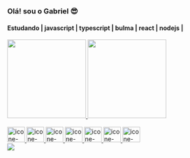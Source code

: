 ### Olá! sou o Gabriel 😎
<h4>Estudando | javascript | typescript | bulma | react | nodejs |  </h3>
<div>
<a href="https://github.com/gabrielsantiag0">
 <img height="180em" src="https://github-readme-stats.vercel.app/api?username=gabrielsantiag0&show_icons=true&theme=dracula&include_all_commits=true&count_private=true"/>
 <img height="180em" src="https://github-readme-stats.vercel.app/api/top-langs/?username=gabrielsantiag0&layout=compact&langs_count=16&theme=dracula"/>
</div>
<div style="display: inline_block"><br>
<img aling="center" alt="icone-html" width="40" height="35" src="https://cdn.jsdelivr.net/gh/devicons/devicon/icons/html5/html5-original.svg"/>
<img aling="center" alt="icone-html" width="40" height="35" src="https://cdn.jsdelivr.net/gh/devicons/devicon/icons/css3/css3-original.svg"/>
<img aling="center" alt="icone-html" width="40" height="35" src="https://cdn.jsdelivr.net/gh/devicons/devicon/icons/bootstrap/bootstrap-original.svg"/>
<img aling="center" alt="icone-html" width="40" height="35" src="https://cdn.jsdelivr.net/gh/devicons/devicon/icons/javascript/javascript-original.svg"/>
<img aling="center" alt="icone-html" width="40" height="35" src="https://cdn.jsdelivr.net/gh/devicons/devicon/icons/typescript/typescript-original.svg"/>
<img aling="center" alt="icone-html" width="40" height="35" src="https://cdn.jsdelivr.net/gh/devicons/devicon/icons/react/react-original.svg"/>
<img aling="center" alt="icone-html" width="40" height="35" src="https://cdn.jsdelivr.net/gh/devicons/devicon/icons/nodejs/nodejs-original.svg"/>
</div>

<div>
  <a href="https://www.linkedin.com/in/gabriel-santiago-1806bb261/" target="_blank"><img src="https://img.shields.io/badge/-linkedIn-%230077B5?style=for-the-badge&logo=linkedin&logoColor=white" target="_blank"></a>
</div>
   
